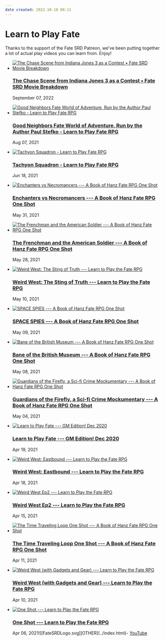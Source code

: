 ```yaml
---
date created: 2022-10-18 08:11
---
```


# Learn to Play Fate

Thanks to the support of the Fate SRD Patreon, we've been putting
together a lot of actual play videos you can learn from. Enjoy!

- [![The Chase Scene from Indiana Jones 3 as a Contest • Fate SRD
  Movie
  Breakdown](../static/how-to-run-a-contest-188dae55614f85a47878c00a548c9b40.jpg)](https://vimeo.com/manage/videos/747298589)

  ### [The Chase Scene from Indiana Jones 3 as a Contest • Fate SRD Movie Breakdown](https://vimeo.com/manage/videos/747298589)

  September 07, 2022

- [![Good Neighbors Fate World of Adventure, Run by the Author Paul
  Stefko - Learn to Play Fate
  RPG](https://i.ytimg.com/vi/T-8UyqsGO84/maxresdefault.jpg)](https://www.youtube.com/watcha1ff.html?v=T-8UyqsGO84)

  ### [Good Neighbors Fate World of Adventure, Run by the Author Paul Stefko - Learn to Play Fate RPG](https://www.youtube.com/watcha1ff.html?v=T-8UyqsGO84)

  Aug 07, 2021

- [![Tachyon Squadron - Learn to Play Fate
  RPG](https://i.ytimg.com/vi/U0nyhT5Xggo/maxresdefault.jpg)](https://www.youtube.com/watch6c12.html?v=U0nyhT5Xggo)

  ### [Tachyon Squadron - Learn to Play Fate RPG](https://www.youtube.com/watch6c12.html?v=U0nyhT5Xggo)

  Jun 18, 2021

- [![Enchanters vs Necromancers --- A Book of Hanz Fate RPG One
  Shot](https://i.ytimg.com/vi/rvQVPeI1R0s/maxresdefault.jpg)](https://www.youtube.com/watch1740.html?v=rvQVPeI1R0s)

  ### [Enchanters vs Necromancers --- A Book of Hanz Fate RPG One Shot](https://www.youtube.com/watch1740.html?v=rvQVPeI1R0s)

  May 31, 2021

- [![The Frenchman and the American Soldier --- A Book of Hanz Fate
  RPG One
  Shot](https://i.ytimg.com/vi/-aRtBe2hT1g/maxresdefault.jpg)](https://www.youtube.com/watch1a76.html?v=-aRtBe2hT1g)

  ### [The Frenchman and the American Soldier --- A Book of Hanz Fate RPG One Shot](https://www.youtube.com/watch1a76.html?v=-aRtBe2hT1g)

  May 28, 2021

- [![Weird West: The Sting of Truth --- Learn to Play the Fate
  RPG](https://i.ytimg.com/vi/BZKi9UDNG_E/maxresdefault.jpg)](https://www.youtube.com/watchaf5f.html?v=BZKi9UDNG_E)

  ### [Weird West: The Sting of Truth --- Learn to Play the Fate RPG](https://www.youtube.com/watchaf5f.html?v=BZKi9UDNG_E)

  May 10, 2021

- [![SPACE SPIES --- A Book of Hanz Fate RPG One
  Shot](https://i.ytimg.com/vi/WqzL0jqmGIM/maxresdefault.jpg)](https://www.youtube.com/watch989e.html?v=WqzL0jqmGIM)

  ### [SPACE SPIES --- A Book of Hanz Fate RPG One Shot](https://www.youtube.com/watch989e.html?v=WqzL0jqmGIM)

  May 09, 2021

- [![Bane of the British Museum --- A Book of Hanz Fate RPG One
  Shot](https://i.ytimg.com/vi/Q3treoCi_pQ/maxresdefault.jpg)](https://www.youtube.com/watch289d.html?v=Q3treoCi_pQ)

  ### [Bane of the British Museum --- A Book of Hanz Fate RPG One Shot](https://www.youtube.com/watch289d.html?v=Q3treoCi_pQ)

  May 08, 2021

- [![Guardians of the Firefly, a Sci-fi Crime Mockumentary --- A Book
  of Hanz Fate RPG One
  Shot](https://i.ytimg.com/vi/-tE7BtY5zBc/maxresdefault.jpg)](https://www.youtube.com/watch56bd.html?v=-tE7BtY5zBc)

  ### [Guardians of the Firefly, a Sci-fi Crime Mockumentary --- A Book of Hanz Fate RPG One Shot](https://www.youtube.com/watch56bd.html?v=-tE7BtY5zBc)

  May 04, 2021

- [![Learn to Play Fate --- GM Edition! Dec
  2020](https://i.ytimg.com/vi/_zHbizuehJo/maxresdefault.jpg)](https://www.youtube.com/watch40bd.html?v=_zHbizuehJo)

  ### [Learn to Play Fate --- GM Edition! Dec 2020](https://www.youtube.com/watch40bd.html?v=_zHbizuehJo)

  Apr 19, 2021

- [![Weird West: Eastbound --- Learn to Play the Fate
  RPG](https://i.ytimg.com/vi/JHM5tU2-unY/maxresdefault.jpg)](https://www.youtube.com/watchf8cf.html?v=JHM5tU2-unY)

  ### [Weird West: Eastbound --- Learn to Play the Fate RPG](https://www.youtube.com/watchf8cf.html?v=JHM5tU2-unY)

  Apr 18, 2021

- [![Weird West Ep2 --- Learn to Play the Fate
  RPG](https://i.ytimg.com/vi/Yhoe7tqkf6s/maxresdefault.jpg)](https://www.youtube.com/watch82b3.html?v=Yhoe7tqkf6s)

  ### [Weird West Ep2 --- Learn to Play the Fate RPG](https://www.youtube.com/watch82b3.html?v=Yhoe7tqkf6s)

  Apr 15, 2021

- [![The Time Traveling Loop One Shot --- A Book of Hanz Fate RPG One
  Shot](https://i.ytimg.com/vi/CjJk2W92qTI/maxresdefault.jpg)](https://www.youtube.com/watche003.html?v=CjJk2W92qTI)

  ### [The Time Traveling Loop One Shot --- A Book of Hanz Fate RPG One Shot](https://www.youtube.com/watche003.html?v=CjJk2W92qTI)

  Apr 11, 2021

- [![Weird West (with Gadgets and Gear) --- Learn to Play the Fate
  RPG](https://i.ytimg.com/vi/JOnR9XxK7Ms/maxresdefault.jpg)](https://www.youtube.com/watch5128.html?v=JOnR9XxK7Ms)

  ### [Weird West (with Gadgets and Gear) --- Learn to Play the Fate RPG](https://www.youtube.com/watch5128.html?v=JOnR9XxK7Ms)

  Apr 10, 2021

- [![One Shot --- Learn to Play the Fate
  RPG](https://i.ytimg.com/vi/2cNCmo3Lqs4/maxresdefault.jpg)](https://www.youtube.com/watch564c.html?v=2cNCmo3Lqs4)

  ### [One Shot --- Learn to Play the Fate RPG](https://www.youtube.com/watch564c.html?v=2cNCmo3Lqs4)

  Apr 06, 2021![[FateSRDLogo.svg]]OTHER](../index.html)- [YouTube](https://www.youtube.com/FateSRD.html)
